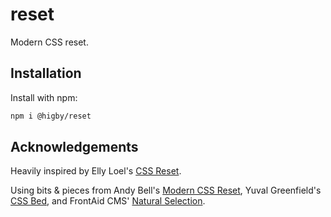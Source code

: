 # reset

Modern CSS reset.

## Installation

Install with npm:

```bash
npm i @higby/reset
```

## Acknowledgements

Heavily inspired by Elly Loel's [CSS Reset](https://gist.github.com/EllyLoel/4ff8a6472247e6dd2315fd4038926522).

Using bits & pieces from Andy Bell's [Modern CSS Reset](https://andy-bell.co.uk/a-modern-css-reset/), Yuval Greenfield's [CSS Bed](https://github.com/ubershmekel/cssbed/), and FrontAid CMS' [Natural Selection](https://github.com/frontaid/natural-selection/).
